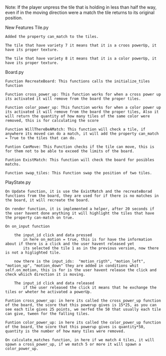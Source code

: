 Note: If the player unpress the tile that is holding in less than half the way, even if in the moving direction were a match the tile returns to its original position. 

New Features 
Tile.py

    Added the property can_match to the tiles.

    The tile that have variety 7 it means that it is a croos powerUp, it have its proper texture.

    The tile that have variety 8 it means that it is a color powerUp, it have its proper texture.


Board.py 

    Function RecreateBoard: This functions calls the initialize_tiles function

    Function cross_power_up: This function works for when a cross power up its activated it will remove from the board the proper tiles.

    Function color_power_up: This function works for when a color power up its activated it will remove from the board the proper tiles, Also it will return the quantity of how many tiles of the same color were removed, this is for calculating the score

    Function WillThereBeAMatch: This function will check a tile, if anywhere its moved can do a match, it will add the property can_match = True to the tiles that can do. 

    Funtion CanMove: This Function checks if the tile can move, this is for them not to be able to exceed the limits of the board.

    Funtion ExistMatch: This function will check the board for posibles matchs.

    Function swap_tiles: This Function swap the position of two tiles.

PlayState.py

    On Update function, it is use the ExistMatch and the recreateBorad  functions from the board, they are used for if there is no matches in the board, it will recreate the board.

    On render function, it is implemented a helper, after 20 seconds if the user havent done anything it will highlight the tiles that have the property can-match on true.

    On on_input function

        the input_id click and data pressed
            in here on_motion = true, this is for have the information about if there is a click and the user havent released yet 
            its selected the tile 1 as in the previous version, now there is not a higlighted tile.

        now there is the input_ids:  "motion_rigth", "motion_left", "motion_up", "motion_down" they are added in conditions whit self.on_motion, this is for is the user havent release the click and check whiich direction it is moving.

        The input_id click and data released
            if the user released the click it means that he exchange the tiles or wheter he activated a powerUp.
    
    Funtion cross_power_up: in here its called the cross_power_up function of the board, the score that this powerup gives is 15*25, as you can see each tile gives 25 points, we nerfed the 50 that usually each tile can give, tween for the falling tiles.

    Funtion color_power_up: in here its called the color_power_up function of the board, the score that this powerup gives is quantity*50, quantity is the number of how many tiles were removed.

    On calculate_matches function, in here if we match 4 tiles, it will spawn a cross_power_up, if we match 5 or more it will spawn a color_power_up.